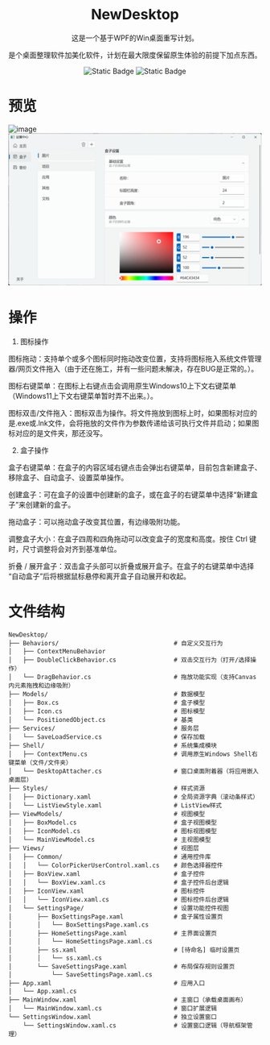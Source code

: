 <div align="center">
  <a>
    <img alt="" width="700"heigth="142"src="">
  </a>
  <h1>NewDesktop</h1>
  <p>
    这是一个基于WPF的Win桌面重写计划。
  </p>
  <p>
    是个桌面整理软件加美化软件，计划在最大限度保留原生体验的前提下加点东西。
  </p>

  <a>
    <img alt="Static Badge" src="https://img.shields.io/badge/.NET-9.0-512BD4?link=https%3A%2F%2Fdotnet.microsoft.com%2F">
  </a>
  <a>
    <img alt="Static Badge" src="https://img.shields.io/badge/WPF-%E5%BA%94%E7%94%A8%E7%A8%8B%E5%BA%8F-0078D4">
  </a>
</div>

# 预览
![image](https://github.com/Yeilintong/NewDesktop/blob/main/Image/YL3.png)
![image](https://github.com/Yeilintong/NewDesktop/blob/main/Image/BS.png)
# 操作
1. 图标操作

图标拖动：支持单个或多个图标同时拖动改变位置，支持将图标拖入系统文件管理器/网页文件拖入（由于还在施工，并有一些问题未解决，存在BUG是正常的。）。

图标右键菜单：在图标上右键点击会调用原生Windows10上下文右键菜单（Windows11上下文右键菜单暂时弄不出来。）。

图标双击/文件拖入：图标双击为操作。将文件拖放到图标上时，如果图标对应的是.exe或.lnk文件，会将拖放的文件作为参数传递给该可执行文件并启动；如果图标对应的是文件夹，那还没写。

2. 盒子操作

盒子右键菜单：在盒子的内容区域右键点击会弹出右键菜单，目前包含新建盒子、移除盒子、自动盒子、设置菜单操作。

创建盒子：可在盒子的设置中创建新的盒子，或在盒子的右键菜单中选择“新建盒子”来创建新的盒子。

拖动盒子：可以拖动盒子改变其位置，有边缘吸附功能。

调整盒子大小：在盒子四周和四角拖动可以改变盒子的宽度和高度。按住 Ctrl 键时，尺寸调整将会对齐到基准单位。

折叠 / 展开盒子：双击盒子头部可以折叠或展开盒子。在盒子的右键菜单中选择 “自动盒子”后将根据鼠标悬停和离开盒子自动展开和收起。

# 文件结构
```
NewDesktop/
├── Behaviors/                                # 自定义交互行为
│   ├── ContextMenuBehavior
│   ├── DoubleClickBehavior.cs                # 双击交互行为（打开/选择操作）
│   └── DragBehavior.cs                       # 拖放功能实现（支持Canvas内元素拖拽和边缘吸附）
├── Models/                                   # 数据模型
│   ├── Box.cs                                # 盒子模型
│   ├── Icon.cs                               # 图标模型
│   └── PositionedObject.cs                   # 基类
├── Services/                                 # 服务层
│   └── SaveLoadService.cs                    # 保存加载
├── Shell/                                    # 系统集成模块
│   ├── ContextMenu.cs                        # 调用原生Windows Shell右键菜单（文件/文件夹）
│   └── DesktopAttacher.cs                    # 窗口桌面附着器（将应用嵌入桌面层）
├── Styles/                                   # 样式资源
│   ├── Dictionary.xaml                       # 全局资源字典（滚动条样式）
│   └── ListViewStyle.xaml                    # ListView样式
├── ViewModels/                               # 视图模型
│   ├── BoxModel.cs                           # 盒子视图模型
│   ├── IconModel.cs                          # 图标视图模型
│   └── MainViewModel.cs                      # 主视图模型
├── Views/                                    # 视图层
│   ├── Common/                               # 通用控件库
│   │   └── ColorPickerUserControl.xaml.cs    # 颜色选择器控件
│   ├── BoxView.xaml                          # 盒子控件
│   │   └── BoxView.xaml.cs                   # 盒子控件后台逻辑
│   ├── IconView.xaml                         # 图标控件
│   │   └── IconView.xaml.cs                  # 图标控件后台逻辑
│   └── SettingsPage/                         # 设置功能控件视图
│       ├── BoxSettingsPage.xaml              # 盒子属性设置页
│       │   └── BoxSettingsPage.xaml.cs
│       ├── HomeSettingsPage.xaml             # 主界面设置页
│       │   └── HomeSettingsPage.xaml.cs
│       ├── ss.xaml                           # [待命名] 临时设置页
│       │   └── ss.xaml.cs
│       └── SaveSettingsPage.xaml             # 布局保存规则设置页
│           └── SaveSettingsPage.xaml.cs
├── App.xaml                                  # 应用入口
│   └── App.xaml.cs
├── MainWindow.xaml                           # 主窗口（承载桌面画布）
│   └── MainWindow.xaml.cs                    # 窗口扩展逻辑
└── SettingsWindow.xaml                       # 独立设置窗口
    └── SettingsWindow.xaml.cs                # 设置窗口逻辑（导航框架管理）
```
